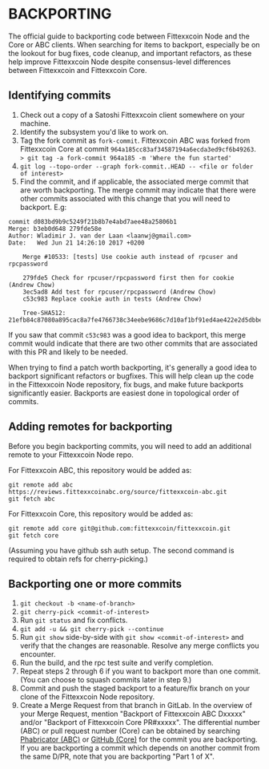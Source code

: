 BACKPORTING
===========

The official guide to backporting code between Fittexxcoin Node and the Core or
ABC clients. When searching for items to backport, especially be on the lookout
for bug fixes, code cleanup, and important refactors, as these help improve
Fittexxcoin Node despite consensus-level differences between Fittexxcoin and
Fittexxcoin Core.

Identifying commits
-------------------

1. Check out a copy of a Satoshi Fittexxcoin client somewhere on your machine.
2. Identify the subsystem you'd like to work on.
3. Tag the fork commit as `fork-commit`. Fittexxcoin ABC was forked from Fittexxcoin Core
   at commit `964a185cc83af34587194a6ecda3ed9cf6b49263`.
   `> git tag -a fork-commit 964a185 -m 'Where the fun started'`
4. `git log --topo-order --graph fork-commit..HEAD -- <file or folder of interest>`
5. Find the commit, and if applicable, the associated merge commit that
   are worth backporting.  The merge commit may indicate that there were other
   commits associated with this change that you will need to backport. E.g:

```
commit d083bd9b9c5249f21b8b7e4abd7aee48a25806b1
Merge: b3eb0d648 279fde58e
Author: Wladimir J. van der Laan <laanwj@gmail.com>
Date:   Wed Jun 21 14:26:10 2017 +0200

    Merge #10533: [tests] Use cookie auth instead of rpcuser and rpcpassword

    279fde5 Check for rpcuser/rpcpassword first then for cookie (Andrew Chow)
    3ec5ad8 Add test for rpcuser/rpcpassword (Andrew Chow)
    c53c983 Replace cookie auth in tests (Andrew Chow)

    Tree-SHA512: 21efb84c87080a895cac8a7fe4766738c34eebe9686c7d10af1bf91ed4ae422e2d5dbbebffd00d34744eb6bb2d0195ea3aca86deebf085bbdeeb1d8b474241ed
```

If you saw that commit `c53c983` was a good idea to backport, this merge
commit would indicate that there are two other commits that are associated
with this PR and likely to be needed.

When trying to find a patch worth backporting, it's generally a good idea to
backport significant refactors or bugfixes.  This will help clean up the code
in the Fittexxcoin Node repository, fix bugs, and make future backports significantly
easier. Backports are easiest done in topological order of commits.

Adding remotes for backporting
------------------------------

Before you begin backporting commits, you will need to add an additional remote
to your Fittexxcoin Node repo.

For Fittexxcoin ABC, this repository would be added as:

```
git remote add abc https://reviews.fittexxcoinabc.org/source/fittexxcoin-abc.git
git fetch abc
```

For Fittexxcoin Core, this repository would be added as:

```
git remote add core git@github.com:fittexxcoin/fittexxcoin.git
git fetch core
```

(Assuming you have github ssh auth setup. The second command is required to
obtain refs for cherry-picking.)

Backporting one or more commits
-------------------------------

1. `git checkout -b <name-of-branch>`
2. `git cherry-pick <commit-of-interest>`
3. Run `git status` and fix conflicts.
4. `git add -u && git cherry-pick --continue`
5. Run `git show` side-by-side with `git show <commit-of-interest>` and verify
   that the changes are reasonable. Resolve any merge conflicts you encounter.
6. Run the build, and the rpc test suite and verify completion.
7. Repeat steps 2 through 6 if you want to backport more than one commit. (You
   can choose to squash commits later in step 9.)
8. Commit and push the staged backport to a feature/fix branch on your clone of
   the Fittexxcoin Node repository.
9. Create a Merge Request from that branch in GitLab. In the overview of your
   Merge Request, mention "Backport of Fittexxcoin ABC Dxxxxx" and/or "Backport of
   Fittexxcoin Core PR#xxxxx". The differential number (ABC) or pull request number
   (Core) can be obtained by searching [Phabricator (ABC)](https://reviews.fittexxcoinabc.org/differential/query/all/)
   or [GitHub (Core)](https://github.com/fittexxcoin/fittexxcoin/pulls/) for the commit
   you are backporting. If you are backporting a commit which depends on another
   commit from the same D/PR, note that you are backporting "Part 1 of X".

